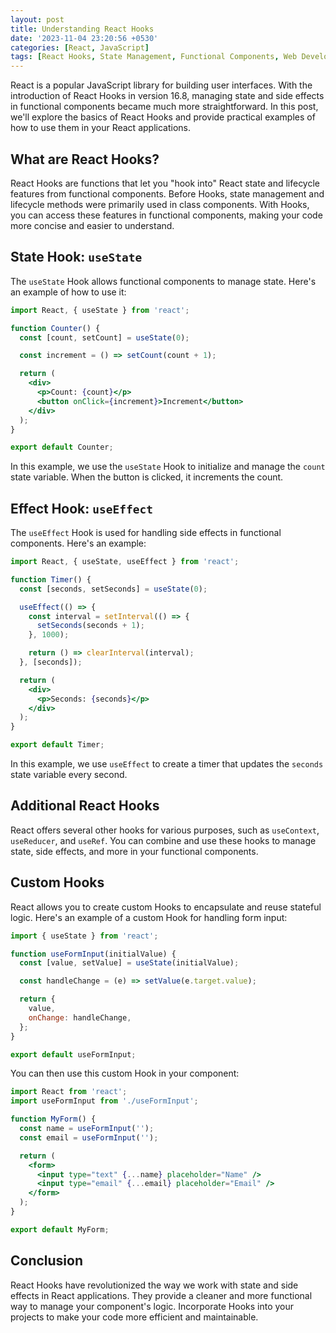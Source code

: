 ```yaml
---
layout: post
title: Understanding React Hooks
date: '2023-11-04 23:20:56 +0530'
categories: [React, JavaScript]
tags: [React Hooks, State Management, Functional Components, Web Development]
---
```


React is a popular JavaScript library for building user interfaces. With the introduction of React Hooks in version 16.8, managing state and side effects in functional components became much more straightforward. In this post, we'll explore the basics of React Hooks and provide practical examples of how to use them in your React applications.

## What are React Hooks?

React Hooks are functions that let you "hook into" React state and lifecycle features from functional components. Before Hooks, state management and lifecycle methods were primarily used in class components. With Hooks, you can access these features in functional components, making your code more concise and easier to understand.

## State Hook: `useState`

The `useState` Hook allows functional components to manage state. Here's an example of how to use it:

```jsx
import React, { useState } from 'react';

function Counter() {
  const [count, setCount] = useState(0);

  const increment = () => setCount(count + 1);

  return (
    <div>
      <p>Count: {count}</p>
      <button onClick={increment}>Increment</button>
    </div>
  );
}

export default Counter;
```

In this example, we use the `useState` Hook to initialize and manage the `count` state variable. When the button is clicked, it increments the count.

## Effect Hook: `useEffect`

The `useEffect` Hook is used for handling side effects in functional components. Here's an example:

```jsx
import React, { useState, useEffect } from 'react';

function Timer() {
  const [seconds, setSeconds] = useState(0);

  useEffect(() => {
    const interval = setInterval(() => {
      setSeconds(seconds + 1);
    }, 1000);

    return () => clearInterval(interval);
  }, [seconds]);

  return (
    <div>
      <p>Seconds: {seconds}</p>
    </div>
  );
}

export default Timer;
```

In this example, we use `useEffect` to create a timer that updates the `seconds` state variable every second.

## Additional React Hooks

React offers several other hooks for various purposes, such as `useContext`, `useReducer`, and `useRef`. You can combine and use these hooks to manage state, side effects, and more in your functional components.

## Custom Hooks

React allows you to create custom Hooks to encapsulate and reuse stateful logic. Here's an example of a custom Hook for handling form input:

```jsx
import { useState } from 'react';

function useFormInput(initialValue) {
  const [value, setValue] = useState(initialValue);

  const handleChange = (e) => setValue(e.target.value);

  return {
    value,
    onChange: handleChange,
  };
}

export default useFormInput;
```

You can then use this custom Hook in your component:

```jsx
import React from 'react';
import useFormInput from './useFormInput';

function MyForm() {
  const name = useFormInput('');
  const email = useFormInput('');

  return (
    <form>
      <input type="text" {...name} placeholder="Name" />
      <input type="email" {...email} placeholder="Email" />
    </form>
  );
}

export default MyForm;
```

## Conclusion

React Hooks have revolutionized the way we work with state and side effects in React applications. They provide a cleaner and more functional way to manage your component's logic. Incorporate Hooks into your projects to make your code more efficient and maintainable.